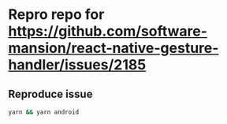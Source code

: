 # Repro repo for https://github.com/software-mansion/react-native-gesture-handler/issues/2185

## Reproduce issue
```sh
yarn && yarn android
```
